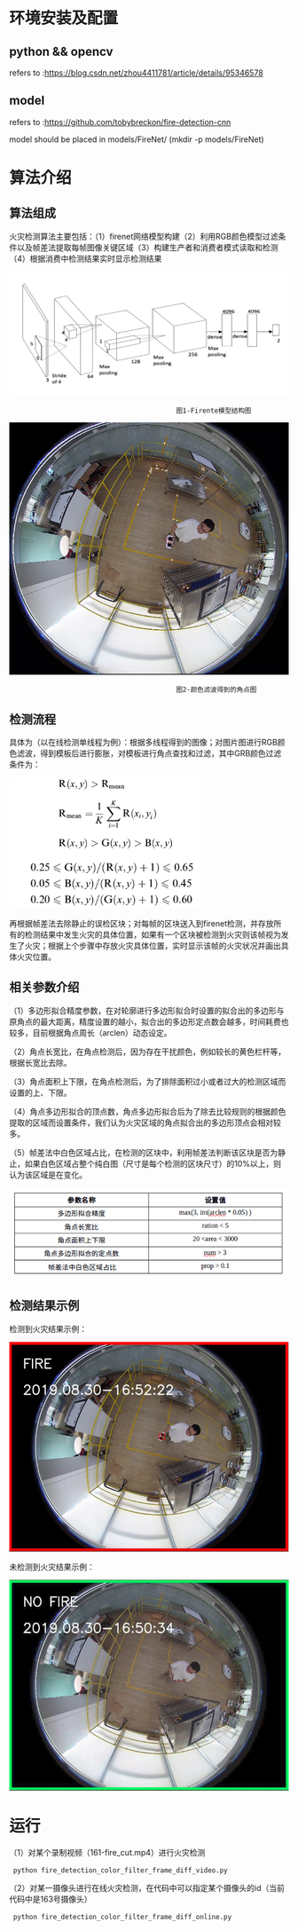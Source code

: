 # 环境安装及配置
## python && opencv
refers to :https://blog.csdn.net/zhou4411781/article/details/95346578
## model
refers to :https://github.com/tobybreckon/fire-detection-cnn

model should be placed in models/FireNet/ (mkdir -p models/FireNet)


# 算法介绍
## 算法组成
火灾检测算法主要包括：（1）firenet网络模型构建（2）利用RGB颜色模型过滤条件以及帧差法提取每帧图像关键区域（3）构建生产者和消费者模式读取和检测（4）根据消费中检测结果实时显示检测结果

![firenet 模型结构](https://github.com/YasinChou/small-fire-detect/blob/master/pics_temp/model_struct.jpg)
                                   
                                              图1-Firente模型结构图
![颜色滤波图](https://github.com/YasinChou/small-fire-detect/blob/master/pics_temp/color_filter.png)
                                      
                                              图2-颜色滤波得到的角点图                             

## 检测流程
                                       

具体为（以在线检测单线程为例）：根据多线程得到的图像；对图片图进行RGB颜色滤波，得到模板后进行膨胀，对模板进行角点查找和过滤，其中GRB颜色过滤条件为：

![RGB颜色模型过滤条件](https://github.com/YasinChou/small-fire-detect/blob/master/pics_temp/formule.png)

再根据帧差法去除静止的误检区块；对每帧的区块送入到firenet检测，并存放所有的检测结果中发生火灾的具体位置，如果有一个区块被检测到火灾则该帧视为发生了火灾；根据上个步骤中存放火灾具体位置，实时显示该帧的火灾状况并画出具体火灾位置。


## 相关参数介绍

（1）多边形拟合精度参数，在对轮廓进行多边形拟合时设置的拟合出的多边形与原角点的最大距离，精度设置的越小，拟合出的多边形定点数会越多，时间耗费也较多，目前根据角点周长（arclen）动态设定。

（2）角点长宽比，在角点检测后，因为存在干扰颜色，例如较长的黄色栏杆等，根据长宽比去除。

（3）角点面积上下限，在角点检测后，为了排除面积过小或者过大的检测区域而设置的上、下限。

（4）角点多边形拟合的顶点数，角点多边形拟合后为了除去比较规则的根据颜色提取的区域而设置条件，我们认为火灾区域的角点拟合出的多边形顶点会相对较多。

（5）帧差法中白色区域占比，在检测的区块中，利用帧差法判断该区块是否为静止，如果白色区域占整个纯白图（尺寸是每个检测的区块尺寸）的10%以上，则认为该区域是在变化。

![相关参数](https://github.com/YasinChou/small-fire-detect/blob/master/pics_temp/parameters.png)

## 检测结果示例

检测到火灾结果示例：

![检测到火灾示意图](https://github.com/YasinChou/small-fire-detect/blob/master/pics_temp/fire.png)

未检测到火灾结果示例：

![未检测到火灾示意图](https://github.com/YasinChou/small-fire-detect/blob/master/pics_temp/no_fire.png)

# 运行
 （1）对某个录制视频（161-fire_cut.mp4）进行火灾检测
 
     python fire_detection_color_filter_frame_diff_video.py
 
 （2）对某一摄像头进行在线火灾检测，在代码中可以指定某个摄像头的id（当前代码中是163号摄像头）

     python fire_detection_color_filter_frame_diff_online.py
